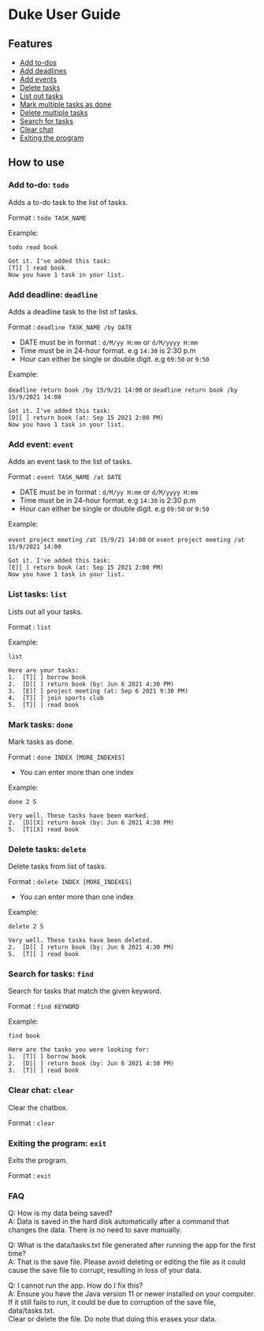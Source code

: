 # Duke User Guide

## Features 

* [Add to-dos](#add-to-do-todo)
* [Add deadlines](#add-deadline-deadline)
* [Add events](#add-event-event)
* [Delete tasks](#delete-tasks-delete)
* [List out tasks](#list-tasks-list)
* [Mark multiple tasks as done](#mark-tasks-done)
* [Delete multiple tasks](#delete-tasks-delete)
* [Search for tasks](#search-for-tasks-find)
* [Clear chat](#clear-chat-clear)
* [Exiting the program](#exiting-the-program-exit)

## How to use

### Add to-do: `todo`
Adds a to-do task to the list of tasks.

Format : `todo TASK_NAME`

Example:

`todo read book`
```
Got it. I've added this task:
[T][ ] read book
Now you have 1 task in your list.
```


### Add deadline: `deadline`
Adds a deadline task to the list of tasks.

Format : `deadline TASK_NAME /by DATE`
* DATE must be in format : `d/M/yy H:mm` or `d/M/yyyy H:mm`
* Time must be in 24-hour format. e.g `14:30` is 2:30 p.m
* Hour can either be single or double digit. e.g `09:50` or `9:50`

Example:

`deadline return book /by 15/9/21 14:00` or `deadline return book /by 15/9/2021 14:00`
```
Got it. I've added this task:
[D][ ] return book (at: Sep 15 2021 2:00 PM)
Now you have 1 task in your list.
```


### Add event: `event`
Adds an event task to the list of tasks.

Format : `event TASK_NAME /at DATE`
* DATE must be in format : `d/M/yy H:mm` or `d/M/yyyy H:mm`
* Time must be in 24-hour format. e.g `14:30` is 2:30 p.m
* Hour can either be single or double digit. e.g `09:50` or `9:50`

Example:

`event project meeting /at 15/9/21 14:00` or `event project meeting /at 15/9/2021 14:00`
```
Got it. I've added this task:
[E][ ] return book (at: Sep 15 2021 2:00 PM)
Now you have 1 task in your list.
```

### List tasks: `list`
Lists out all your tasks.

Format : `list`

Example:

`list`

```
Here are your tasks:
1.  [T][ ] borrow book
2.  [D][ ] return book (by: Jun 6 2021 4:30 PM)
3.  [E][ ] project meeting (at: Sep 6 2021 9:30 PM)
4.  [T][ ] join sports club
5.  [T][ ] read book
```

### Mark tasks: `done`
Mark tasks as done.

Format : `done INDEX [MORE_INDEXES]`
* You can enter more than one index

Example:

`done 2 5`

```
Very well. These tasks have been marked.
2.  [D][X] return book (by: Jun 6 2021 4:30 PM)
5.  [T][X] read book
```


### Delete tasks: `delete`
Delete tasks from list of tasks.

Format : `delete INDEX [MORE_INDEXES]`
* You can enter more than one index

Example:

`delete 2 5`

```
Very well. These tasks have been deleted.
2.  [D][ ] return book (by: Jun 6 2021 4:30 PM)
5.  [T][ ] read book
```


### Search for tasks: `find`
Search for tasks that match the given keyword.

Format : `find KEYWORD`

Example:

`find book`

```
Here are the tasks you were looking for:
1.  [T][ ] borrow book
2.  [D][ ] return book (by: Jun 6 2021 4:30 PM)
3.  [T][ ] read book
```

### Clear chat: `clear`
Clear the chatbox.  

Format : `clear`

### Exiting the program: `exit`
Exits the program.  

Format : `exit`


### FAQ
Q: How is my data being saved?  
A: Data is saved in the hard disk automatically after a command that changes the data. 
There is no need to save manually.

Q: What is the data/tasks.txt file generated after running the app for the first time?  
A: That is the save file. Please avoid deleting or editing the file as it could cause the save file to corrupt, 
resulting in loss of your data.

Q: I cannot run the app. How do I fix this?  
A: Ensure you have the Java version 11 or newer installed on your computer.  
If it still fails to run, it could be due to corruption of the save file, data/tasks.txt.   
Clear or delete the file. Do note that doing this erases your data.